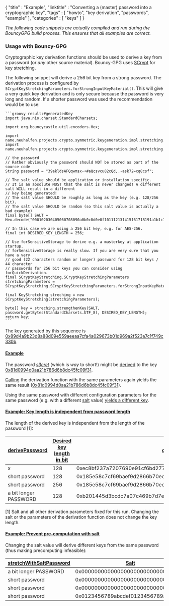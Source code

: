 {
"title" : "Example",
"linktitle" : "Converting a (master) password into a cryptographic key",
"tags" : [
    "howto",
    "key derivation",
    "passwords",
    "example"
],
"categories" : [
    "keys"
]
}

_The following code snippets are actually compiled and run during the BouncyGPG build process. This ensures that all examples are correct._

### Usage with Bouncy-GPG

Cryptographic key derivation functions should be used to derive a key from a password (or _any_ other source material).
Bouncy-GPG uses [SCrypt](https://en.wikipedia.org/wiki/Scrypt)  for key stretching.

The following snippet will derive a 256 bit key from a strong password. The derivation process is configured
by `SCryptKeyStretchingParameters.forStrongInputKeyMaterial()`. This will give a very quick key derivation and is only
secure because the password is very long and random. If a shorter password was used the recommendation would be to use:

    ```groovy result:#generatedKey
    import java.nio.charset.StandardCharsets;
    
    import org.bouncycastle.util.encoders.Hex;
    
    import name.neuhalfen.projects.crypto.symmetric.keygeneration.impl.stretching.KeyStretching;
    import name.neuhalfen.projects.crypto.symmetric.keygeneration.impl.stretching.SCryptKeyStretching;
    
    // the password
    // Rather obviously the password should NOT be stored as part of the source code
    String password = "39akldsAFQqwmsx-+#aQcsvcu82cQd,.-ask72=cq8csf";
    
    // The salt value should be application or installation specific.
    // It is an absolute MUST that the salt is never changed! A different salt WILL result in a different
    // key being generated!
    // The salt value SHOULD be roughly as long as the key (e.g. 128/256 bit).
    // The salt value SHOULD be random (so this salt value is actually a bad example)
    final byte[] SALT = Hex.decode("000102030405060708090a0b0c0d0e0f101112131415161718191a1b1c1d1e1f");
    
    // In this case we are using a 256 bit key, e.g. for AES-256.
    final int DESIRED_KEY_LENGTH = 256;
     
    // Use forSensitiveStorage to derive e.g. a masterkey at application startup.
    // forSensitiveStorage is really slow. If you are very sure that you have a very
    // good (22 characters random or longer) password for 128 bit keys / 44 character 
    // passwords for 256 bit keys you can consider using forQuickDerivation.
    final SCryptKeyStretching.SCryptKeyStretchingParameters stretchingParameters = SCryptKeyStretching.SCryptKeyStretchingParameters.forStrongInputKeyMaterial();
    
    final KeyStretching streching = new SCryptKeyStretching(stretchingParameters);
    
    byte[] key = streching.strengthenKey(SALT, password.getBytes(StandardCharsets.UTF_8), DESIRED_KEY_LENGTH);
    return key;
    ```
    
The key generated by this sequence is [0x89d4a9b23d8a88d09e559aeeaa7cfa4a029673b01d969a2f523a7c1f749c330b](- "?=toHex(#generatedKey)").

#### [Example](- "Key derivation is deterministic")
The password _[s3cret](- "#password")_ (which is _way_ to short!) might be [derived](- "#key = stretchWithFixedParameters(#password)") to the key [0x81d0994d0aa21b786d6b8dc45fc09f31](- "?=#key.derivedKey").


[Calling](- "#key2 = stretchWithFixedParameters(#password)") the derivation function with the same parameters again yields the same result ([0x81d0994d0aa21b786d6b8dc45fc09f31](- "?=#key2.derivedKey")).

Using the same password with different configuration parameters for the same password (e.g. with a different [salt](https://en.wikipedia.org/wiki/Salt_%28cryptography%29) value) [yields a different key](- "c:assert-true=isSaltChangesKey(#password)").

#### [Example: Key length is independent from password length](- "Key length is independent from password length")

The length of the derived key is independent from the length of the password [1]:

| [derive][][Password][password]  | [Desired key length in bit][desiredKeyLen]  | [derived key][derivedKey]                                             | [length of derived key][derivedKeyLen] |
|---------------------------------|---------------------------------------------|-----------------------------------------------------------------------|-----------------------|
| x                               | 128                                         | 0xec8bf237a7207690e91cf6bd27746f3b                                    | 128                   |
| short password                  | 128                                         | 0x185e58c7cf69baef9d2866b70ec1581c                                    | 128                   |
| short password                  | 256                                         | 0x185e58c7cf69baef9d2866b70ec1581ceb8ff7c5c2169170cba1cf4adc48815a    | 256                   |
| a bit longer PASSWORD           | 128                                         | 0xb201445d3bcdc7a07c469b7d7ef8988c                                    | 128                   |

[password]: - "#password"
[desiredKeyLen]: - "#desiredKeyLen"
[derive]: - "#key = stretchWithFixedParameters(#password, #desiredKeyLen)"
[derivedKey]: - "?=#key.derivedKey"
[derivedKeyLen]: - "?=#key.derivedKeyLen"

[1] Salt and all other derivation parameters fixed for this run. Changing the salt or the parameters of the derivation function does not change the key length.

#### [Example: Prevent pre-computation with salt](- "Prevent pre-computation with salt")

Changing the salt value will derive different keys from the same password (thus making  precomputing infeasible):

| [stretchWithSalt][][Password][password]  | [Salt][salt]              | [derived key][derivedKey]             |
|---------------------------------|------------------------------------|---------------------------------------|
| a bit longer PASSWORD           | 0x00000000000000000000000000000000 | 0x31709b5748dd11a80de4ba31571928d3    |
| short password                  | 0x00000000000000000000000000000000 | 0xefab7a10563f8d81347c8c4401553902    |
| short password                  | 0x00000000000000000000000000000001 | 0xc0c153c9b79a92af8bdb08cb5defbd11    |
| short password                  | 0x0123456789abcdef0123456789abcdef | 0x89b4d1be23e0f1f56ba29ee36f1e52ba    |

[password]: - "#password"
[salt]: - "#salt"
[stretchWithSalt]: - "#key = stretchWithSalt(#password, #salt)"
[derivedKey]: - "?=#key.derivedKey"
